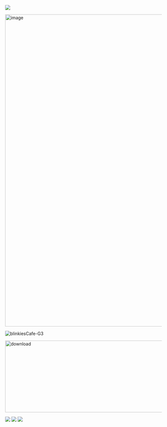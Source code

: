 ![](https://komarev.com/ghpvc/?username=ghostlyvamps&color=f5d849&style=plastic&label=VISITORS) 

<img width="1582" height="1000" alt="image" src="https://github.com/user-attachments/assets/f52ab8d8-edd4-4284-957b-cfbf09a5e831" />


![blinkiesCafe-G3](https://github.com/user-attachments/assets/ba81b582-4514-4828-b8ea-ca1c525d161c) 


<img width="1727" height="230" alt="download" src="https://github.com/user-attachments/assets/57d00508-b8fe-4098-84b0-858b584a0fdc" />


 ![](https://i.postimg.cc/JzL6bYL5/vampgender-7-stripes-20-px.png) ![](https://i.postimg.cc/MG8Gs63r/xenogender1-7-stripes-21-px.png) ![](https://i.postimg.cc/Sxt18pN8/gay-mlm-20px-6-stripes.png)



